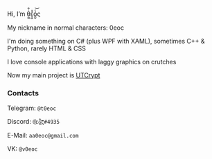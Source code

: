 Hi, I’m θ̫͖͑͋ε̧̺̊̄ó̪̱̒͝ς

My nickname in normal characters: 0eoc

I'm doing something on C# (plus WPF with XAML), sometimes C++ & Python, rarely HTML & CSS

I love console applications with laggy graphics on crutches

Now my main project is [UTCrypt](https://0eoc-0.github.io/UTCrypt/)

### Contacts

Telegram: `@t0eoc`

Discord: `θ̫͑͋ε̧̊̄ó̪̒͝ς#4935`

E-Mail: `aa0eoc@gmail.com`

VK: `@v0eoc`


<!---
a0eoc/a0eoc is a ✨ special ✨ repository because its `README.md` (this file) appears on your GitHub profile.
You can click the Preview link to take a look at your changes.
--->
